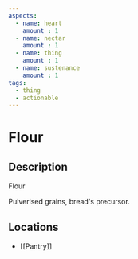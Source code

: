 ```yaml
---
aspects: 
  - name: heart
    amount : 1
  - name: nectar
    amount : 1
  - name: thing
    amount : 1
  - name: sustenance
    amount : 1
tags:
  - thing
  - actionable
---
```


# Flour

## Description
Flour

Pulverised grains, bread's precursor.
## Locations
- [[Pantry]]